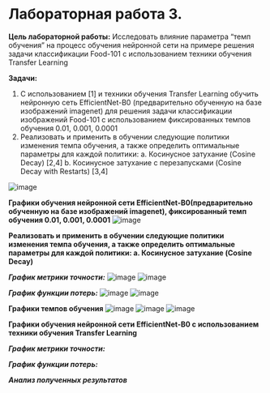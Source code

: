 # Лабораторная работа 3.

**Цель лабораторной работы:**  Исследовать влияние параметра “темп обучения” на
процесс обучения нейронной сети на примере решения задачи классификации Food-101 с
использованием техники обучения Transfer Learning

**Задачи:**

1. С использованием [1] и техники обучения Transfer Learning обучить нейронную сеть
EfficientNet-B0 (предварительно обученную на базе изображений imagenet) для
решения задачи классификации изображений Food-101 с использованием
фиксированных темпов обучения 0.01, 0.001, 0.0001
2. Реализовать и применить в обучении следующие политики изменения темпа
обучения, а также определить оптимальные параметры для каждой политики:
a. Косинусное затухание (Cosine Decay) [2,4]
b. Косинусное затухание с перезапусками (Cosine Decay with Restarts) [3,4]


![image](https://user-images.githubusercontent.com/56519328/116051585-6b880380-a681-11eb-8f16-07aee4705635.png)

**Графики обучения нейронной сети EfficientNet-B0(предварительно обученную на базе изображений imagenet), фиксированный темп обучения 0.01, 0.001, 0.0001**
![image](https://user-images.githubusercontent.com/56519328/116857070-dba80380-ac04-11eb-8f6f-6d2324459e95.png)



**Реализовать и применить в обучении следующие политики изменения темпа
обучения, а также определить оптимальные параметры для каждой политики:
a. Косинусное затухание (Cosine Decay)**

***График метрики точности:***
![image](https://user-images.githubusercontent.com/56519328/116806456-ca43f600-ab35-11eb-85d8-dfe48f2b8490.png)
![image](https://user-images.githubusercontent.com/56519328/116806459-d16b0400-ab35-11eb-90f5-6e8513cc6f9b.png)


***График функции потерь:***
![image](https://user-images.githubusercontent.com/56519328/116806472-e34ca700-ab35-11eb-93c5-339967b5cb71.png)
![image](https://user-images.githubusercontent.com/56519328/116806476-e9db1e80-ab35-11eb-985b-a2e131ee2fc3.png)
 
 **Графики темпов обучения**
 ![image](https://user-images.githubusercontent.com/56519328/116806508-26a71580-ab36-11eb-9ac8-7906599e08de.png)
![image](https://user-images.githubusercontent.com/56519328/116806516-30c91400-ab36-11eb-8102-d326914a17d7.png)
![image](https://user-images.githubusercontent.com/56519328/116806526-3f173000-ab36-11eb-87f8-96ed14bd62c6.png)



**Графики обучения нейронной сети EfficientNet-B0 c использованием техники обучения Transfer Learning**


  
***График метрики точности:***

***График функции потерь:***


***Анализ полученных результатов***

